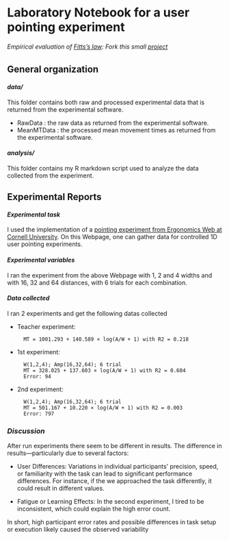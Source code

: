 # Laboratory Notebook for a user pointing experiment

###### *Empirical evaluation of [Fitts’s law](https://en.wikipedia.org/wiki/Fitts%27s_law): Fork this small [project](https://gricad-gitlab.univ-grenoble-alpes.fr/coutrixc/m2r_pointingxp)*

## General organization
#### *data/*
This folder contains both raw and processed experimental data that is returned from the experimental software.

- RawData : the raw data  as returned from the experimental software.
- MeanMTData : the processed mean movement times as returned from the experimental software.

#### *analysis/*
This folder contains my R markdown script used to analyze the data collected from the experiment.

## Experimental Reports
#### *Experimental task*
I used the implementation of a [pointing experiment from Ergonomics Web at Cornell University](https://ergo.human.cornell.edu/FittsLaw/FittsLaw.html). On this Webpage, one can gather data for controlled 1D user pointing experiments.

#### *Experimental variables* 
I ran the experiment from the above Webpage with 1, 2 and 4 widths and with 16, 32 and 64 distances, with 6 trials for each combination.

#### *Data collected*
I ran 2 experiments and get the following datas collected

- Teacher experiment:

        MT = 1001.293 + 140.589 × log(A/W + 1) with R2 = 0.218

- 1st experiment:
        
        W(1,2,4); Amp(16,32,64); 6 trial
        MT = 328.025 + 137.603 × log(A/W + 1) with R2 = 0.604
        Error: 94

- 2nd experiment:
        
        W(1,2,4); Amp(16,32,64); 6 trial
        MT = 501.167 + 10.220 × log(A/W + 1) with R2 = 0.003
        Error: 797

### *Discussion*

After run experiments there seem to be different in results. 
The difference in results—particularly due to several factors:

- User Differences: Variations in individual participants’ precision, speed, or familiarity with the task can lead to significant performance differences. For instance, if the we approached the task differently, it could result in different values.

- Fatigue or Learning Effects: In the second experiment, I tired to be inconsistent, which could explain the high error count.

In short, high participant error rates and possible differences in task setup or execution likely caused the observed variability